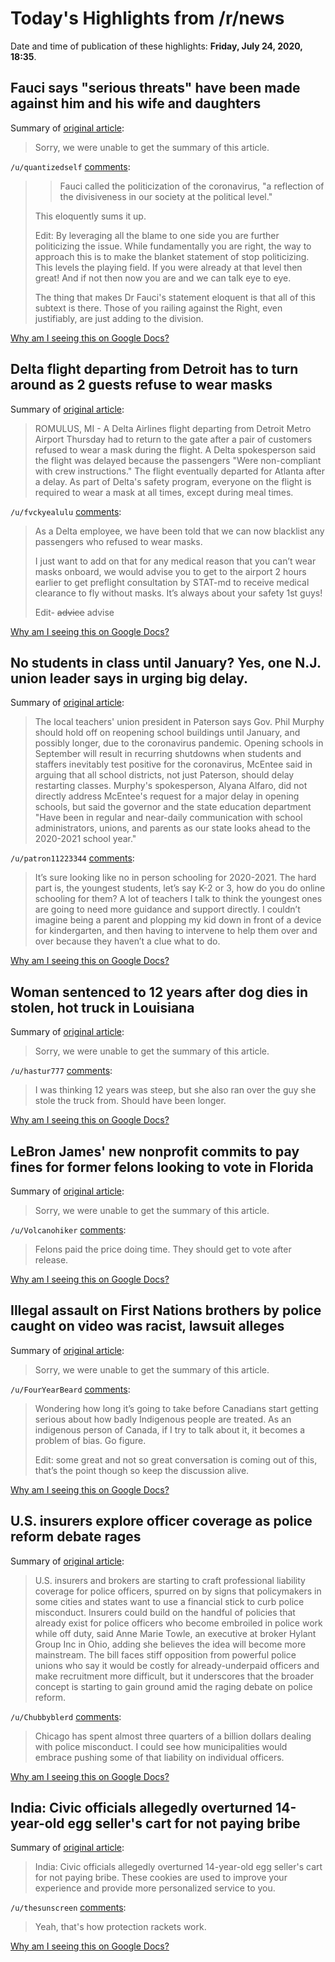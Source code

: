 # Today's Highlights from /r/news

Date and time of publication of these highlights: **Friday, July 24, 2020, 18:35**.

## Fauci says "serious threats" have been made against him and his wife and daughters

Summary of [original article](https://www.cbsnews.com/news/fauci-threats-wife-daughters-family/?ftag=CNM-00-10aab7e&linkId=94959066):

> Sorry, we were unable to get the summary of this article.

`/u/quantizedself` [comments](https://www.reddit.com/r/news/comments/hx6i7w/fauci_says_serious_threats_have_been_made_against/):

> >Fauci called the politicization of the coronavirus, "a reflection of the divisiveness in our society at the political level."
> 
> This eloquently sums it up.
> 
> Edit: By leveraging all the blame to one side you are further politicizing the issue. While fundamentally you are right, the way to approach this is to make the blanket statement of stop politicizing. This levels the playing field. If you were already at that level then great! And if not then now you are and we can talk eye to eye.
> 
> The thing that makes Dr Fauci's statement eloquent is that all of this subtext is there. Those of you railing against the Right, even justifiably, are just adding to the division.

[Why am I seeing this on Google Docs?](https://docs.google.com/document/d/1Dc6We63vOXIZsc0op-Bt4abqkYjXzOigalQqFxmvvbM/edit?usp=sharing)

## Delta flight departing from Detroit has to turn around as 2 guests refuse to wear masks

Summary of [original article](https://www.mlive.com/news/2020/07/delta-flight-departing-from-detroit-has-to-turn-around-as-2-guests-refuse-to-wear-masks.html):

> ROMULUS, MI - A Delta Airlines flight departing from Detroit Metro Airport Thursday had to return to the gate after a pair of customers refused to wear a mask during the flight. A Delta spokesperson said the flight was delayed because the passengers "Were non-compliant with crew instructions." The flight eventually departed for Atlanta after a delay. As part of Delta's safety program, everyone on the flight is required to wear a mask at all times, except during meal times.

`/u/fvckyealulu` [comments](https://www.reddit.com/r/news/comments/hx48gd/delta_flight_departing_from_detroit_has_to_turn/):

> As a Delta employee, we have been told that we can now blacklist any passengers who refused to wear masks.
> 
> I just want to add on that for any medical reason that you can’t wear masks onboard, we would advise you to get to the airport 2 hours earlier to get preflight consultation by STAT-md to receive medical clearance to fly without masks. It’s always about your safety 1st guys!
> 
> Edit- ~~advice~~ advise

[Why am I seeing this on Google Docs?](https://docs.google.com/document/d/1Dc6We63vOXIZsc0op-Bt4abqkYjXzOigalQqFxmvvbM/edit?usp=sharing)

## No students in class until January? Yes, one N.J. union leader says in urging big delay.

Summary of [original article](https://www.nj.com/education/2020/07/no-students-in-class-until-january-yes-one-nj-union-leader-says-in-urging-big-delay.html):

> The local teachers' union president in Paterson says Gov. Phil Murphy should hold off on reopening school buildings until January, and possibly longer, due to the coronavirus pandemic. Opening schools in September will result in recurring shutdowns when students and staffers inevitably test positive for the coronavirus, McEntee said in arguing that all school districts, not just Paterson, should delay restarting classes. Murphy's spokesperson, Alyana Alfaro, did not directly address McEntee's request for a major delay in opening schools, but said the governor and the state education department "Have been in regular and near-daily communication with school administrators, unions, and parents as our state looks ahead to the 2020-2021 school year."

`/u/patron11223344` [comments](https://www.reddit.com/r/news/comments/hx0i1f/no_students_in_class_until_january_yes_one_nj/):

> It’s sure looking like no in person schooling for 2020-2021. The hard part is, the youngest students, let’s say K-2 or 3, how do you do online schooling for them? A lot of teachers I talk to think the youngest ones are going to need more guidance and support directly. I couldn’t imagine being a parent and plopping my kid down in front of a device for kindergarten, and then having to intervene to help them over and over because they haven’t a clue what to do.

[Why am I seeing this on Google Docs?](https://docs.google.com/document/d/1Dc6We63vOXIZsc0op-Bt4abqkYjXzOigalQqFxmvvbM/edit?usp=sharing)

## Woman sentenced to 12 years after dog dies in stolen, hot truck in Louisiana

Summary of [original article](https://www.whio.com/news/trending/woman-sentenced-12-years-after-dog-dies-stolen-hot-truck-louisiana/5VN3S4WKSJAJHIRSHSS4FVWGWY/):

> Sorry, we were unable to get the summary of this article.

`/u/hastur777` [comments](https://www.reddit.com/r/news/comments/hx32g4/woman_sentenced_to_12_years_after_dog_dies_in/):

> I was thinking 12 years was steep, but she also ran over the guy she stole the truck from. Should have been longer.

[Why am I seeing this on Google Docs?](https://docs.google.com/document/d/1Dc6We63vOXIZsc0op-Bt4abqkYjXzOigalQqFxmvvbM/edit?usp=sharing)

## LeBron James' new nonprofit commits to pay fines for former felons looking to vote in Florida

Summary of [original article](https://abcnews.go.com/US/lebron-james-nonprofit-commits-pay-fines-felons-vote/story?id=71975626):

> Sorry, we were unable to get the summary of this article.

`/u/Volcanohiker` [comments](https://www.reddit.com/r/news/comments/hxbg87/lebron_james_new_nonprofit_commits_to_pay_fines/):

> Felons paid the price doing time. They should get to vote after release.

[Why am I seeing this on Google Docs?](https://docs.google.com/document/d/1Dc6We63vOXIZsc0op-Bt4abqkYjXzOigalQqFxmvvbM/edit?usp=sharing)

## Illegal assault on First Nations brothers by police caught on video was racist, lawsuit alleges

Summary of [original article](https://www.cbc.ca/news/indigenous/first-nations-police-video-lawsuit-1.5661097):

> Sorry, we were unable to get the summary of this article.

`/u/FourYearBeard` [comments](https://www.reddit.com/r/news/comments/hx1il0/illegal_assault_on_first_nations_brothers_by/):

> Wondering how long it’s going to take before Canadians start getting serious about how badly Indigenous people are treated. 
> As an indigenous person of Canada, if I try to talk about it, it becomes a problem of bias. Go figure.
> 
> Edit: some great and not so great conversation is coming out of this, that’s the point though so keep the discussion alive.

[Why am I seeing this on Google Docs?](https://docs.google.com/document/d/1Dc6We63vOXIZsc0op-Bt4abqkYjXzOigalQqFxmvvbM/edit?usp=sharing)

## U.S. insurers explore officer coverage as police reform debate rages

Summary of [original article](https://www.reuters.com/article/us-global-race-police-insurance-focus/u-s-insurers-explore-officer-coverage-as-police-reform-debate-rages-idUSKCN24P1A8?il=0):

> U.S. insurers and brokers are starting to craft professional liability coverage for police officers, spurred on by signs that policymakers in some cities and states want to use a financial stick to curb police misconduct. Insurers could build on the handful of policies that already exist for police officers who become embroiled in police work while off duty, said Anne Marie Towle, an executive at broker Hylant Group Inc in Ohio, adding she believes the idea will become more mainstream. The bill faces stiff opposition from powerful police unions who say it would be costly for already-underpaid officers and make recruitment more difficult, but it underscores that the broader concept is starting to gain ground amid the raging debate on police reform.

`/u/Chubbyblerd` [comments](https://www.reddit.com/r/news/comments/hx0qb3/us_insurers_explore_officer_coverage_as_police/):

> Chicago has spent almost three quarters of a billion dollars dealing with police  misconduct. I could see how municipalities would embrace pushing some of that liability on individual officers.

[Why am I seeing this on Google Docs?](https://docs.google.com/document/d/1Dc6We63vOXIZsc0op-Bt4abqkYjXzOigalQqFxmvvbM/edit?usp=sharing)

## India: Civic officials allegedly overturned 14-year-old egg seller's cart for not paying bribe

Summary of [original article](https://gulfnews.com/world/asia/india/india-civic-officials-allegedly-overturned-14-year-old-egg-sellers-cart-for-not-paying-bribe-1.1595585189906):

> India: Civic officials allegedly overturned 14-year-old egg seller's cart for not paying bribe. These cookies are used to improve your experience and provide more personalized service to you.

`/u/thesunscreen` [comments](https://www.reddit.com/r/news/comments/hx0a2n/india_civic_officials_allegedly_overturned/):

> Yeah, that's how protection rackets work.

[Why am I seeing this on Google Docs?](https://docs.google.com/document/d/1Dc6We63vOXIZsc0op-Bt4abqkYjXzOigalQqFxmvvbM/edit?usp=sharing)

